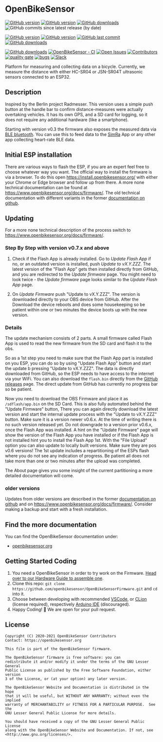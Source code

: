 # OpenBikeSensor

[![GitHub version](https://img.shields.io/github/v/release/openbikesensor/OpenBikeSensorFirmware)](https://github.com/openbikesensor/OpenBikeSensorFirmware/releases/latest)
[![GitHub version](https://img.shields.io/github/release-date/openbikesensor/OpenBikeSensorFirmware)](https://github.com/openbikesensor/OpenBikeSensorFirmware/releases/latest)
[![GitHub downloads](https://img.shields.io/github/downloads/openbikesensor/OpenBikeSensorFirmware/latest/total)](https://github.com/openbikesensor/OpenBikeSensorFirmware/releases/latest)
![GitHub commits since latest release (by date)](https://img.shields.io/github/commits-since/openbikesensor/OpenBikeSensorFirmware/latest)


[![GitHub version](https://img.shields.io/github/v/release/openbikesensor/OpenBikeSensorFirmware?include_prereleases&label=pre-release)](https://github.com/openbikesensor/OpenBikeSensorFirmware/releases)
[![GitHub version](https://img.shields.io/github/release-date-pre/openbikesensor/OpenBikeSensorFirmware?label=pre-release+date)](https://github.com/openbikesensor/OpenBikeSensorFirmware/releases/latest)
[![GitHub last commit](https://img.shields.io/github/last-commit/openbikesensor/OpenBikeSensorFirmware)](https://github.com/openbikesensor/OpenBikeSensorFirmware/commits/master)
[![GitHub downloads](https://img.shields.io/github/downloads-pre/openbikesensor/OpenBikeSensorFirmware/latest/total)](https://github.com/openbikesensor/OpenBikeSensorFirmware/releases/latest)


[![GitHub downloads](https://img.shields.io/github/downloads/openbikesensor/OpenBikeSensorFirmware/total)](https://github.com/openbikesensor/OpenBikeSensorFirmware/releases/latest)
[![OpenBikeSensor - CI](https://github.com/openbikesensor/OpenBikeSensorFirmware/workflows/OpenBikeSensor%20-%20CI/badge.svg)](https://github.com/openbikesensor/OpenBikeSensorFirmware/actions?query=workflow%3A%22OpenBikeSensor+-+CI%22)
[![Open Issues](https://img.shields.io/github/issues/openbikesensor/OpenBikeSensorFirmware)](https://github.com/openbikesensor/OpenBikeSensorFirmware/issues)
[![Contributors](https://img.shields.io/github/contributors/openbikesensor/OpenBikeSensorFirmware)](https://github.com/openbikesensor/OpenBikeSensorFirmware/contributors)
[![quality gate](https://sonarcloud.io/api/project_badges/measure?project=openbikesensor_OpenBikeSensorFirmware&metric=alert_status)](https://sonarcloud.io/dashboard?id=openbikesensor_OpenBikeSensorFirmware)
[![bugs](https://sonarcloud.io/api/project_badges/measure?project=openbikesensor_OpenBikeSensorFirmware&metric=bugs)](https://sonarcloud.io/project/issues?id=openbikesensor_OpenBikeSensorFirmware&resolved=false&types=BUG)
[![Slack](https://img.shields.io/badge/Slack-chat-success)](https://www.openbikesensor.org/slack/)


Platform for measuring and collecting data on a bicycle.
Currently, we measure the distance with either HC-SR04 or JSN-SR04T 
ultrasonic sensors connected to an ESP32.

## Description

Inspired by the Berlin project Radmesser. This version uses a simple push 
button at the handle bar to confirm distance-measures were actually overtaking 
vehicles. It has its own GPS, and a SD card for logging, so it does not 
require any additional hardware (like a smartphone).

Starting with version v0.3 the firmware also exposes the measured data via 
[BLE bluetooth](https://github.com/openbikesensor/OpenBikeSensorFirmware/blob/master/docs/software/firmware/bluetooth_services.md).
You can use this to feed data to the
[SimRa](https://www.mcc.tu-berlin.de/menue/forschung/projekte/simra/) App or
any other app collecting heart-rate BLE data. 

## Initial ESP installation

There are various ways to flash the ESP, if you are an expert feel
free to choose whatever way you want. The official way to install
the firmware is via a browser. To do this open
https://install.openbikesensor.org/ with either your Chrome or Edge browser
and follow up from there. A more none technical documentation can be 
found at https://www.openbikesensor.org/docs/firmware/. The old technical 
documentation with different variants in the former
[documentation on github](https://github.com/openbikesensor/OpenBikeSensorFirmware/blob/v0.10.676/docs/software/firmware/initial_flash.md).

## Updating

For a more none technical description of the process switch to
https://www.openbikesensor.org/docs/firmware/.

### Step By Step with version v0.7.x and above

1. Check if the Flash App is already installed. Go to _Update Flash App_ 
   if no, or an outdated version is installed, push _Update to vX.Y.ZZZ_. 
   The latest version of the "Flash App" gets then installed directly 
   from GitHub, and you are redirected to the _Update firmware_ page. 
   You might need to look twice - the _Update firmware_ page looks 
   similar to the _Update Flash App_ page.
   
1. On _Update Firmware_ push "Update to vX.Y.ZZZ". The
   version is downloaded directly to your OBS device from GitHub.
   After the Download the device reboots and does some housekeeping
   so be patient within one or two minutes the device boots up
   with the new version.

### Details

The update mechanism consists of 2 parts. A small firmware called Flash App
is used to read the new firmware from the SD card and flash it to the obs.

So as a 1st step you need to make sure that the Flash App part is installed
on you ESP, you can do so by using "Update Flash App" button and start the 
update b pressing "Update to vX.Y.ZZZ". The data is directly downloaded from
GitHub, so the ESP needs to have access to the internet via your WiFi. You
can also download the `flash.bin` directly from the 
[GitHub releases](https://github.com/openbikesensor/OpenBikeSensorFlash/releases) 
page. The direct update from GitHub has currently no progress bar so be
patient.

Now you need to download the OBS Firmware and place it as `/sdflash/app.bin`
on the SD Card. This is also fully automated behind the "Update Firmware"
button, There you can again directly download the latest version and start
the internal update process with the "Update to vX.Y.ZZZ" button. Make sure 
it is a version newer v0.6.x. At the time of writing there is no such version 
released yet. Do not downgrade to a version prior v0.6.x, once the Flash App 
was installed. A hint on the "Update Firmware" page will show the version of
the Flash App you have installed or if the Flash App is not installed hint 
you to install the Flash App 1st. With the "File Upload" option you can 
also update to locally built versions. Make sure they are pos v0.6 versions!
The 1st update includes a repartitioning of the ESPs flash where you
do not see any indication of progress. Be patient all does not take more
than one or two minutes after the upload was completed.

The About page gives you some insight of the current partitioning a more 
detailed documentation will come. 

### older versions

Updates from older versions are described in the former
[documentation on github](https://github.com/openbikesensor/OpenBikeSensorFirmware/blob/v0.11.706/README.md)
and on https://www.openbikesensor.org/docs/firmware/. Consider making a backup
and start with a fresh installation.


## Find the more documentation

You can find the OpenBikeSensor documentation under:
* [openbikesensor.org](https://www.openbikesensor.org/)


## Getting Started Coding

1. You need a OpenBikeSensor in order to try work on the Firmware. [Head over to our Hardware Guide to assemble one](https://www.openbikesensor.org/docs/hardware/).
2. Clone this repo: `git clone https://github.com/openbikesensor/OpenBikeSensorFirmware.git` and `cd` into it.
3. Choose between developing with recommended [VSCode](https://www.openbikesensor.org/software/firmware/setup.html#vscode), 
   or [CLion](https://www.openbikesensor.org/software/firmware/setup.html#clion) (license required), 
   respectively [Arduino IDE](https://www.openbikesensor.org/software/firmware/setup.html#clion) (discouraged).
4. Happy Coding! :tada: We are open for your pull request.


## License

    Copyright (C) 2020-2021 OpenBikeSensor Contributors
    Contact: https://openbikesensor.org

    This file is part of the OpenBikeSensor firmware.

    The OpenBikeSensor firmware is free software: you can
    redistribute it and/or modify it under the terms of the GNU Lesser General
    Public License as published by the Free Software Foundation, either version
    3 of the License, or (at your option) any later version.

    The OpenBikeSensor Website and Documentation is distributed in the hope
    that it will be useful, but WITHOUT ANY WARRANTY; without even the implied
    warranty of MERCHANTABILITY or FITNESS FOR A PARTICULAR PURPOSE.  See the
    GNU Lesser General Public License for more details.

    You should have received a copy of the GNU Lesser General Public License
    along with the OpenBikeSensor Website and Documentation. If not, see
    <http://www.gnu.org/licenses/>.
